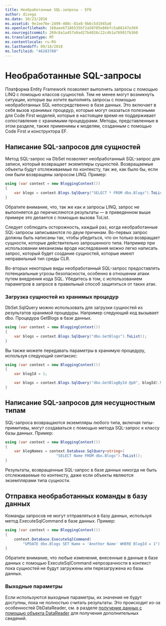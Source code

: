 ```yaml
---
title: Необработанные SQL-запросы - EF6
author: divega
ms.date: 10/23/2016
ms.assetid: 9e1ee76e-2499-408c-81e8-9b6c5d1945a0
ms.openlocfilehash: 168aee67186535bf2a50705e86bfc5a88147e369
ms.sourcegitcommit: 269c8a1a457a9ad27b4026c22c4b1a76991fb360
ms.translationtype: MT
ms.contentlocale: ru-RU
ms.lasthandoff: 09/18/2018
ms.locfileid: "46283788"
---
```

# <a name="raw-sql-queries"></a>Необработанные SQL-запросы
Платформа Entity Framework позволяет выполнять запросы с помощью LINQ с помощью классов сущностей. Тем не менее могут возникнуть ситуации, которые вы хотите выполнять запросы с помощью необработанных SQL непосредственно в базе данных. Это включает в себя вызов хранимых процедур, которые могут оказаться полезными для Code First моделей, которые в настоящее время не поддерживает сопоставление с хранимыми процедурами. Методы, представленные в этом разделе, также применимы к моделям, созданным с помощью Code First и конструктора EF.  

## <a name="writing-sql-queries-for-entities"></a>Написание SQL-запросов для сущностей  

Метод SQL-запрос на DbSet позволяет необработанный SQL-запрос для записи, который возвращает экземпляры сущностей. Возвращаемые объекты будут отслеживаемые по контексту, так же, как было бы, если они были возвращены запросом LINQ. Пример:  

``` csharp  
using (var context = new BloggingContext())
{
    var blogs = context.Blogs.SqlQuery("SELECT * FROM dbo.Blogs").ToList();
}
```  

Обратите внимание, что, так же как и запросы LINQ, запрос не выполняется до перечисляются результаты — в приведенном выше примере это делается с помощью вызова ToList.  

Следует соблюдать осторожность, каждый раз, когда необработанные SQL-запросы записываются по двум причинам. Во-первых запрос должны быть написаны так, чтобы убедиться, что он только возвращает сущности, которые действительно запрошенного типа. Например при использовании механизмы вроде наследования можно легко написать запрос, который будет создание сущностей, которые имеют неправильный тип среды CLR.  

Во-вторых некоторые виды необработанный SQL-запрос предоставлять потенциальные угрозы безопасности, особенно в отношении атаки путем внедрения кода SQL. Убедитесь в том, с использованием параметров в запросе в правильный способ защититься от таких атак.  

### <a name="loading-entities-from-stored-procedures"></a>Загрузка сущностей из хранимых процедур  

DbSet.SqlQuery можно использовать для загрузки сущностей из результатов хранимой процедуры. Например следующий код вызывает dbo. Процедура GetBlogs в базе данных.  

``` csharp
using (var context = new BloggingContext())
{
    var blogs = context.Blogs.SqlQuery("dbo.GetBlogs").ToList();
}
```  

Вы также можете передавать параметры в хранимую процедуру, используя следующий синтаксис:  

``` csharp
using (var context = new BloggingContext())
{
    var blogId = 1;

    var blogs = context.Blogs.SqlQuery("dbo.GetBlogById @p0", blogId).Single();
}
```  

## <a name="writing-sql-queries-for-non-entity-types"></a>Написание SQL-запросов для несущностным типам  

SQL-запроса возвращаются экземпляры любого типа, включая типы-примитивы, могут создаваться с помощью метода SQL-запрос к классу базы данных. Пример:  

``` csharp
using (var context = new BloggingContext())
{
    var blogNames = context.Database.SqlQuery<string>(
                       "SELECT Name FROM dbo.Blogs").ToList();
}
```  

Результаты, возвращенные SQL-запрос в базе данных никогда не быть отслеживаемые по контексту, даже если объекты являются экземплярами типа сущности.  

## <a name="sending-raw-commands-to-the-database"></a>Отправка необработанных команды в базу данных  

Команды запросов не могут отправляться в базу данных, используя метод ExecuteSqlCommand в базе данных. Пример:  

``` csharp
using (var context = new BloggingContext())
{
    context.Database.ExecuteSqlCommand(
        "UPDATE dbo.Blogs SET Name = 'Another Name' WHERE BlogId = 1");
}
```  

Обратите внимание, что любые изменения, внесенные в данные в базе данных с помощью ExecuteSqlCommand непрозрачности в контекст пока сущностей не будут загружены или перезагружена из базы данных.  

### <a name="output-parameters"></a>Выходные параметры  

Если используются выходные параметры, их значения не будут доступны, пока не полностью считать результаты. Это происходит из-за особенностей DbDataReader, см. в разделе [получение данных с помощью объекта DataReader](https://go.microsoft.com/fwlink/?LinkID=398589) для получения дополнительных сведений.  
